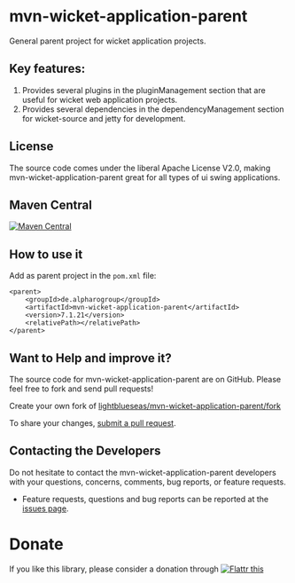 # mvn-wicket-application-parent

General parent project for wicket application projects.

## Key features:

1. Provides several plugins in the pluginManagement section that are useful for wicket web application projects.
2. Provides several dependencies in the dependencyManagement section for wicket-source and jetty for development.

## License

The source code comes under the liberal Apache License V2.0, making mvn-wicket-application-parent great for all types of ui swing applications.

## Maven Central

[![Maven Central](https://maven-badges.herokuapp.com/maven-central/de.alpharogroup/mvn-wicket-application-parent/badge.svg)](https://maven-badges.herokuapp.com/maven-central/de.alpharogroup/mvn-wicket-application-parent)

## How to use it

Add as parent project in the `pom.xml` file:

	<parent>
		<groupId>de.alpharogroup</groupId>
		<artifactId>mvn-wicket-application-parent</artifactId>
		<version>7.1.21</version>
		<relativePath></relativePath>
	</parent>	

## Want to Help and improve it? ###

The source code for mvn-wicket-application-parent are on GitHub. Please feel free to fork and send pull requests!

Create your own fork of [lightblueseas/mvn-wicket-application-parent/fork](https://github.com/lightblueseas/mvn-wicket-application-parent/fork)

To share your changes, [submit a pull request](https://github.com/lightblueseas/mvn-wicket-application-parent/pull/new/master).

## Contacting the Developers

Do not hesitate to contact the mvn-wicket-application-parent developers with your questions, concerns, comments, bug reports, or feature requests.
- Feature requests, questions and bug reports can be reported at the [issues page](https://github.com/lightblueseas/mvn-wicket-application-parent/issues).

# Donate

If you like this library, please consider a donation through 
<a href="https://flattr.com/submit/auto?fid=r7vp62&url=https%3A%2F%2Fgithub.com%2Flightblueseas%2Fmvn-wicket-application-parent" target="_blank">
<img src="http://button.flattr.com/flattr-badge-large.png" alt="Flattr this" title="Flattr this" border="0">
</a>